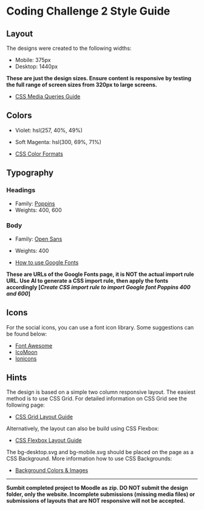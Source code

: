 # Coding Challenge 2 Style Guide

## Layout

The designs were created to the following widths:

- Mobile: 375px
- Desktop: 1440px

**These are just the design sizes. Ensure content is responsive by testing the full range of screen sizes from 320px to large screens.**

- [CSS Media Queries Guide](https://css-tricks.com/a-complete-guide-to-css-media-queries/)

## Colors

- Violet: hsl(257, 40%, 49%)
- Soft Magenta: hsl(300, 69%, 71%)

- [CSS Color Formats](https://www.joshwcomeau.com/css/color-formats/)

## Typography

### Headings

- Family: [Poppins](https://fonts.google.com/specimen/Poppins)
- Weights: 400, 600

### Body

- Family: [Open Sans](https://fonts.google.com/specimen/Open+Sans)
- Weights: 400

- [How to use Google Fonts](https://www.w3docs.com/snippets/css/how-to-import-google-fonts-in-css-file.html)

**These are URLs of the Google Fonts page, it is NOT the actual import rule URL. Use AI to generate a CSS import rule, then apply the fonts accordingly [_Create CSS import rule to import Google font Poppins 400 and 600_]**

## Icons

For the social icons, you can use a font icon library. Some suggestions can be found below:

- [Font Awesome](https://fontawesome.com/)
- [IcoMoon](https://icomoon.io/)
- [Ionicons](https://ionicons.com/)

## Hints

The design is based on a simple two column responsive layout. The easiest method is to use CSS Grid. For detailed information on CSS Grid see the following page:

- [CSS Grid Layout Guide](https://css-tricks.com/snippets/css/complete-guide-grid/)

Alternatively, the layout can also be build using CSS Flexbox:

- [CSS Flexbox Layout Guide](https://css-tricks.com/snippets/css/a-guide-to-flexbox/)

The bg-desktop.svg and bg-mobile.svg should be placed on the page as a CSS Background. More information how to use CSS Backgrounds:

- [Background Colors & Images](https://htmlandcssguidebook.com/css/backgrounds/)

---

**Sumbit completed project to Moodle as zip. DO NOT submit the design folder, only the website. Incomplete submissions (missing media files) or submissions of layouts that are NOT responsive will not be accepted.**